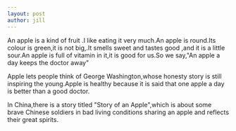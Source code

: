 ```yaml
---
layout: post
author: jill
---
```


An apple is a kind of fruit .I like eating it very much.An apple is round.Its colour is green,it is not big,.It smells sweet and tastes good ,and it is a little sour.An apple is full of vitamin in it,it is good for us.So we say,"An apple a day keeps the doctor away"

Apple lets people think of George Washington,whose honesty story is still inspiring the young.Apple is healthy because it is said that one apple a day is better than a good doctor.

In China,there is a story titled "Story of an Apple",which is about some brave Chinese soldiers in bad living conditions sharing an apple and reflects their great spirits.